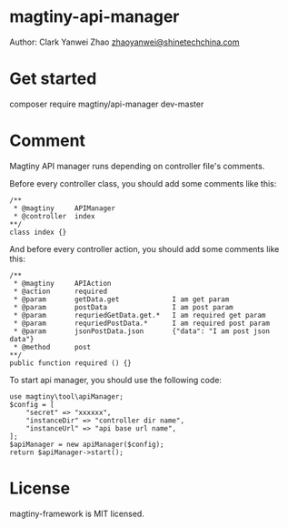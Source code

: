 # magtiny-api-manager

Author: Clark Yanwei Zhao <zhaoyanwei@shinetechchina.com>

# Get started

composer require magtiny/api-manager dev-master

# Comment

Magtiny API manager runs depending on controller file's comments.

Before every controller class, you should add some comments like this:

	/**
	 * @magtiny		APIManager
	 * @controller	index
	**/
	class index {}

And before every controller action, you should add some comments like this:

	/**
	 * @magtiny		APIAction
	 * @action 		required
	 * @param 		getData.get				I am get param
	 * @param 		postData				I am post param
	 * @param 		requriedGetData.get.* 	I am required get param
	 * @param 		requriedPostData.*		I am required post param
	 * @param 		jsonPostData.json 		{"data": "I am post json data"}
	 * @method 		post
	**/
	public function required () {}

To start api manager, you should use the following code:

	use magtiny\tool\apiManager;
	$config = [
		"secret" => "xxxxxx",
		"instanceDir" => "controller dir name",
		"instanceUrl" => "api base url name",
	];
	$apiManager = new apiManager($config);
	return $apiManager->start();

# License

magtiny-framework is MIT licensed.
